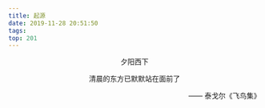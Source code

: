 ```yaml
---
title: 起源
date: 2019-11-28 20:51:50
tags: 
top: 201
---
```


<!--more-->
<p align="center">夕阳西下</p>
<p align="center">清晨的东方已默默站在面前了</p>
<p align="right">—— 泰戈尔《飞鸟集》</p>
